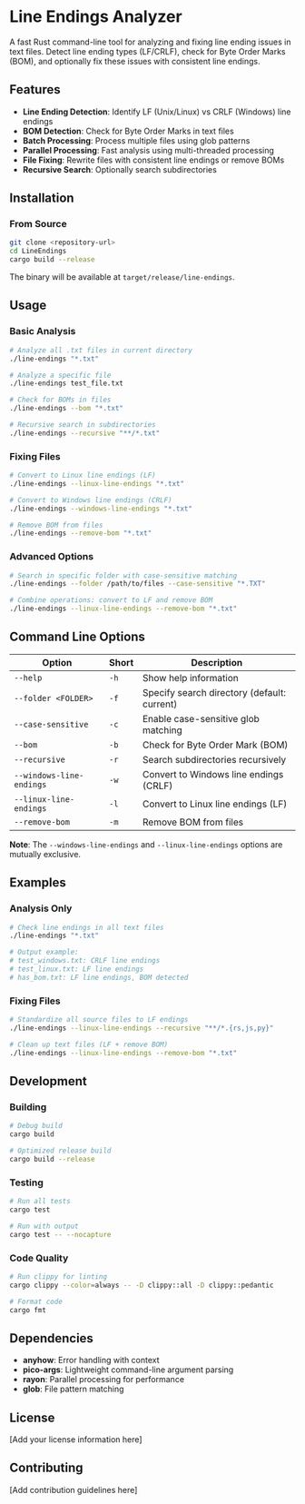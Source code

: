 # Line Endings Analyzer

A fast Rust command-line tool for analyzing and fixing line ending issues in text files. Detect line ending types (LF/CRLF), check for Byte Order Marks (BOM), and optionally fix these issues with consistent line endings.

## Features

- **Line Ending Detection**: Identify LF (Unix/Linux) vs CRLF (Windows) line endings
- **BOM Detection**: Check for Byte Order Marks in text files
- **Batch Processing**: Process multiple files using glob patterns
- **Parallel Processing**: Fast analysis using multi-threaded processing
- **File Fixing**: Rewrite files with consistent line endings or remove BOMs
- **Recursive Search**: Optionally search subdirectories

## Installation

### From Source

```bash
git clone <repository-url>
cd LineEndings
cargo build --release
```

The binary will be available at `target/release/line-endings`.

## Usage

### Basic Analysis

```bash
# Analyze all .txt files in current directory
./line-endings "*.txt"

# Analyze a specific file
./line-endings test_file.txt

# Check for BOMs in files
./line-endings --bom "*.txt"

# Recursive search in subdirectories
./line-endings --recursive "**/*.txt"
```

### Fixing Files

```bash
# Convert to Linux line endings (LF)
./line-endings --linux-line-endings "*.txt"

# Convert to Windows line endings (CRLF)
./line-endings --windows-line-endings "*.txt"

# Remove BOM from files
./line-endings --remove-bom "*.txt"
```

### Advanced Options

```bash
# Search in specific folder with case-sensitive matching
./line-endings --folder /path/to/files --case-sensitive "*.TXT"

# Combine operations: convert to LF and remove BOM
./line-endings --linux-line-endings --remove-bom "*.txt"
```

## Command Line Options

| Option | Short | Description |
|--------|-------|-------------|
| `--help` | `-h` | Show help information |
| `--folder <FOLDER>` | `-f` | Specify search directory (default: current) |
| `--case-sensitive` | `-c` | Enable case-sensitive glob matching |
| `--bom` | `-b` | Check for Byte Order Mark (BOM) |
| `--recursive` | `-r` | Search subdirectories recursively |
| `--windows-line-endings` | `-w` | Convert to Windows line endings (CRLF) |
| `--linux-line-endings` | `-l` | Convert to Linux line endings (LF) |
| `--remove-bom` | `-m` | Remove BOM from files |

**Note**: The `--windows-line-endings` and `--linux-line-endings` options are mutually exclusive.

## Examples

### Analysis Only

```bash
# Check line endings in all text files
./line-endings "*.txt"

# Output example:
# test_windows.txt: CRLF line endings
# test_linux.txt: LF line endings
# has_bom.txt: LF line endings, BOM detected
```

### Fixing Files

```bash
# Standardize all source files to LF endings
./line-endings --linux-line-endings --recursive "**/*.{rs,js,py}"

# Clean up text files (LF + remove BOM)
./line-endings --linux-line-endings --remove-bom "*.txt"
```

## Development

### Building

```bash
# Debug build
cargo build

# Optimized release build
cargo build --release
```

### Testing

```bash
# Run all tests
cargo test

# Run with output
cargo test -- --nocapture
```

### Code Quality

```bash
# Run clippy for linting
cargo clippy --color=always -- -D clippy::all -D clippy::pedantic

# Format code
cargo fmt
```

## Dependencies

- **anyhow**: Error handling with context
- **pico-args**: Lightweight command-line argument parsing
- **rayon**: Parallel processing for performance
- **glob**: File pattern matching

## License

[Add your license information here]

## Contributing

[Add contribution guidelines here]